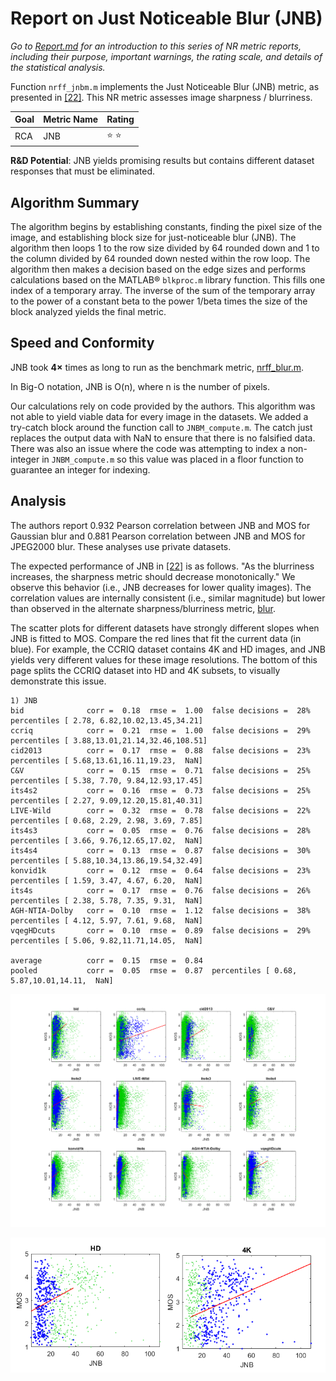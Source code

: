 # Report on Just Noticeable Blur (JNB)

_Go to [Report.md](Report.md) for an introduction to this series of NR metric reports, including their purpose, important warnings, the rating scale, and details of the statistical analysis._ 

Function `nrff_jnbm.m` implements the Just Noticeable Blur (JNB) metric, as presented in [[22]](Publications.md). This NR metric assesses image sharpness / blurriness. 

Goal | Metric Name|Rating
-----|------------|------
RCA  | JNB | :star: :star:

__R&D Potential__: JNB yields promising results but contains different dataset responses that must be eliminated.

## Algorithm Summary
The algorithm begins by establishing constants, finding the pixel size of the image, and establishing block size for just-noticeable blur (JNB). The algorithm then loops 1 to the row size divided by 64 rounded down and 1 to the column divided by 64 rounded down nested within the row loop. The algorithm then makes a decision based on the edge sizes and performs calculations based on the MATLAB® `blkproc.m` library function. This fills one index of a temporary array. The inverse of the sum of the temporary array to the power of a constant beta to the power 1/beta times the size of the block analyzed yields the final metric.

## Speed and Conformity
JNB took __4×__ times as long to run as the benchmark metric, [nrff_blur.m](ReportBlur.md).

In Big-O notation, JNB is O(n), where n is the number of pixels.  

Our calculations rely on code provided by the authors. 
This algorithm was not able to yield viable data for every image in the datasets. We added a try-catch block around the function call to `JNBM_compute.m`. The catch just replaces the output data with NaN to ensure that there is no falsified data. There was also an issue where the code was attempting to index a non-integer in `JNBM_compute.m` so this value was placed in a floor function to guarantee an integer for indexing.  

## Analysis
The authors report 0.932 Pearson correlation between JNB and MOS for Gaussian blur and 0.881 Pearson correlation between JNB and MOS for JPEG2000 blur. These analyses use private datasets.

The expected performance of JNB in [[22]](Publications.md) is as follows. "As the blurriness increases, the sharpness metric should decrease monotonically." We observe this behavior (i.e., JNB decreases for lower quality images). The correlation values are internally consistent (i.e., similar magnitude) but lower than observed in the alternate sharpness/blurriness metric, [blur](ReportBlur.md).

The scatter plots for different datasets have strongly different slopes when JNB is fitted to MOS. Compare the red lines that fit the current data (in blue). For example, the CCRIQ dataset contains 4K and HD images, and JNB yields very different values for these image resolutions. The bottom of this page splits the CCRIQ dataset into HD and 4K subsets, to visually demonstrate this issue.
```
1) JNB 
bid              corr =  0.18  rmse =  1.00  false decisions =  28%  percentiles [ 2.78, 6.82,10.02,13.45,34.21]
ccriq            corr =  0.21  rmse =  1.00  false decisions =  29%  percentiles [ 3.88,13.01,21.14,32.46,108.51]
cid2013          corr =  0.17  rmse =  0.88  false decisions =  23%  percentiles [ 5.68,13.61,16.11,19.23,  NaN]
C&V              corr =  0.15  rmse =  0.71  false decisions =  25%  percentiles [ 5.38, 7.70, 9.84,12.93,17.45]
its4s2           corr =  0.16  rmse =  0.73  false decisions =  25%  percentiles [ 2.27, 9.09,12.20,15.81,40.31]
LIVE-Wild        corr =  0.32  rmse =  0.78  false decisions =  22%  percentiles [ 0.68, 2.29, 2.98, 3.69, 7.85]
its4s3           corr =  0.05  rmse =  0.76  false decisions =  28%  percentiles [ 3.66, 9.76,12.65,17.02,  NaN]
its4s4           corr =  0.13  rmse =  0.87  false decisions =  30%  percentiles [ 5.88,10.34,13.86,19.54,32.49]
konvid1k         corr =  0.12  rmse =  0.64  false decisions =  23%  percentiles [ 1.59, 3.47, 4.67, 6.20,  NaN]
its4s            corr =  0.17  rmse =  0.76  false decisions =  26%  percentiles [ 2.38, 5.78, 7.35, 9.31,  NaN]
AGH-NTIA-Dolby   corr =  0.10  rmse =  1.12  false decisions =  38%  percentiles [ 4.12, 5.97, 7.61, 9.68,  NaN]
vqegHDcuts       corr =  0.10  rmse =  0.89  false decisions =  29%  percentiles [ 5.06, 9.82,11.71,14.05,  NaN]

average          corr =  0.15  rmse =  0.84
pooled           corr =  0.05  rmse =  0.87  percentiles [ 0.68, 5.87,10.01,14.11,  NaN]
```
![](images/report_JNB.png)

![](images/report_jnb_HD_vs_4K.png)